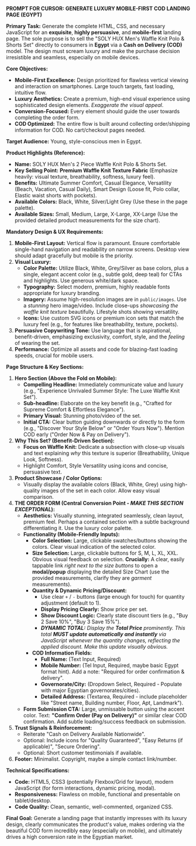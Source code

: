**PROMPT FOR CURSOR: GENERATE LUXURY MOBILE-FIRST COD LANDING PAGE (EGYPT)**

**Primary Task:** Generate the complete HTML, CSS, and necessary JavaScript for an **exquisite**, **highly persuasive**, and **mobile-first** landing page. The sole purpose is to sell the "SOLY HUX Men's Waffle Knit Polo & Shorts Set" directly to consumers in **Egypt** via a **Cash on Delivery (COD)** model. The design must scream luxury and make the purchase decision irresistible and seamless, especially on mobile devices.

**Core Objectives:**
*   **Mobile-First Excellence:** Design prioritized for flawless vertical viewing and interaction on smartphones. Large touch targets, fast loading, intuitive flow.
*   **Luxury Aesthetics:** Create a premium, high-end visual experience using sophisticated design elements. *Exaggerate the visual appeal*.
*   **Conversion-Focused:** Every element should guide the user towards completing the order form.
*   **COD Optimized:** The entire flow is built around collecting order/shipping information for COD. No cart/checkout pages needed.

**Target Audience:** Young, style-conscious men in Egypt.

**Product Highlights (Reference):**
*   **Name:** SOLY HUX Men's 2 Piece Waffle Knit Polo & Shorts Set.
*   **Key Selling Point:** **Premium Waffle Knit Texture Fabric** (Emphasize heavily: visual texture, breathability, softness, luxury feel).
*   **Benefits:** Ultimate Summer Comfort, Casual Elegance, Versatility (Beach, Vacation, Casual Daily), Smart Design (Loose fit, Polo collar, Elastic waist shorts with pockets).
*   **Available Colors:** Black, White, Silver/Light Grey (Use these in the page palette).
*   **Available Sizes:** Small, Medium, Large, X-Large, XX-Large (Use the provided detailed product measurements for the size chart).

**Mandatory Design & UX Requirements:**

1.  **Mobile-First Layout:** Vertical flow is paramount. Ensure comfortable single-hand navigation and readability on narrow screens. Desktop view should adapt gracefully but mobile is the priority.
2.  **Visual Luxury:**
    *   **Color Palette:** Utilize Black, White, Grey/Silver as base colors, plus a single, elegant accent color (e.g., subtle gold, deep teal) for CTAs and highlights. Use generous white/dark space.
    *   **Typography:** Select modern, premium, highly readable fonts appropriate for luxury branding.
    *   **Imagery:** Assume high-resolution images are in `public/images`. Use a *stunning* hero image/video. Include close-ups *showcasing the waffle knit texture* beautifully. Lifestyle shots showing versatility.
    *   **Icons:** Use custom SVG icons or premium icon sets that match the luxury feel (e.g., for features like breathability, texture, pockets).
3.  **Persuasive Copywriting Tone:** Use language that is aspirational, benefit-driven, emphasizing exclusivity, comfort, style, and the *feeling* of wearing the set.
4.  **Performance:** Optimize all assets and code for blazing-fast loading speeds, crucial for mobile users.

**Page Structure & Key Sections:**

1.  **Hero Section (Above the Fold on Mobile):**
    *   **Compelling Headline:** Immediately communicate value and luxury (e.g., "Experience Unrivaled Summer Style: The Luxe Waffle Knit Set").
    *   **Sub-headline:** Elaborate on the key benefit (e.g., "Crafted for Supreme Comfort & Effortless Elegance").
    *   **Primary Visual:** Stunning photo/video of the set.
    *   **Initial CTA:** Clear button guiding downwards or directly to the form (e.g., "Discover Your Style Below" or "Order Yours Now"). Mention COD early ("Order Now & Pay on Delivery").
2.  **Why This Set? (Benefit-Driven Section):**
    *   **Focus on Waffle Knit:** Dedicate a subsection with close-up visuals and text explaining *why* this texture is superior (Breathability, Unique Look, Softness).
    *   Highlight Comfort, Style Versatility using icons and concise, persuasive text.
3.  **Product Showcase / Color Options:**
    *   Visually display the available colors (Black, White, Grey) using high-quality images of the set in each color. Allow easy visual comparison.
4.  **THE ORDER FORM (Central Conversion Point - ***MAKE THIS SECTION EXCEPTIONAL***):**
    *   **Aesthetics:** Visually stunning, integrated seamlessly, clean layout, premium feel. Perhaps a contained section with a subtle background differentiating it. Use the luxury color palette.
    *   **Functionality (Mobile-Friendly Inputs):**
        *   **Color Selection:** Large, clickable swatches/buttons showing the colors. Clear visual indication of the selected color.
        *   **Size Selection:** Large, clickable buttons for S, M, L, XL, XXL. Obvious visual feedback on selection. **Crucially:** A clear, easily tappable link *right next to the size buttons* to open a **modal/popup** displaying the detailed Size Chart (use the provided measurements, clarify they are *garment* measurements).
        *   **Quantity & Dynamic Pricing/Discount:**
            *   Use clear `+` / `-` buttons (large enough for touch) for quantity adjustment (default to 1).
            *   **Display Pricing Clearly:** Show price per set.
            *   **Show Discount Logic:** Clearly state discount tiers (e.g., "Buy 2 Save 10%", "Buy 3 Save 15%").
            *   ***DYNAMIC TOTAL:** Display the **Total Price** prominently. This total **MUST update automatically and instantly** via JavaScript whenever the quantity changes, reflecting the applied discount. Make this update visually obvious.*
        *   **COD Information Fields:**
            *   **Full Name:** (Text Input, Required)
            *   **Mobile Number:** (Tel Input, Required, maybe basic Egypt format hint). Add a note: "Required for order confirmation & delivery".
            *   **Governorate/City:** (Dropdown Select, Required - Populate with major Egyptian governorates/cities).
            *   **Detailed Address:** (Textarea, Required - include placeholder like "Street name, Building number, Floor, Apt, Landmark").
    *   **Form Submission CTA:** Large, unmissable button using the accent color. Text: **"Confirm Order (Pay on Delivery)"** or similar clear COD confirmation. Add subtle loading/success feedback on submission.
5.  **Trust Signals & Reinforcement:**
    *   Reiterate "Cash on Delivery Available Nationwide".
    *   Optional: Include icons for "Quality Guaranteed", "Easy Returns (if applicable)", "Secure Ordering".
    *   Optional: Short customer testimonials if available.
6.  **Footer:** Minimalist. Copyright, maybe a simple contact link/number.

**Technical Specifications:**
*   **Code:** HTML5, CSS3 (potentially Flexbox/Grid for layout), modern JavaScript (for form interactions, dynamic pricing, modal).
*   **Responsiveness:** Flawless on mobile, functional and presentable on tablet/desktop.
*   **Code Quality:** Clean, semantic, well-commented, organized CSS.

**Final Goal:** Generate a landing page that instantly impresses with its luxury design, clearly communicates the product's value, makes ordering via the beautiful COD form incredibly easy (especially on mobile), and ultimately drives a high conversion rate in the Egyptian market.